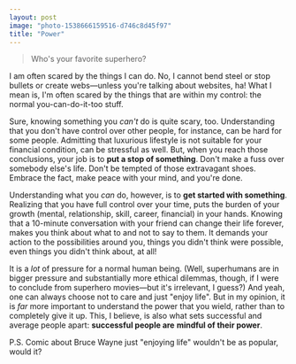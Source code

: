 ```yaml
---
layout: post
image: "photo-1538666159516-d746c8d45f97"
title: "Power"
---
```


> Who's your favorite superhero?

I am often scared by the things I can do. No, I cannot bend steel or stop bullets or create webs—unless you're talking about websites, ha! What I mean is, I'm often scared by the things that are within my control: the normal you-can-do-it-too stuff.

Sure, knowing something you *can't* do is quite scary, too. Understanding that you don't have control over other people, for instance, can be hard for some people. Admitting that luxurious lifestyle is not suitable for your financial condition, can be stressful as well. But, when you reach those conclusions, your job is to **put a stop of something**. Don't make a fuss over somebody else's life. Don't be tempted of those extravagant shoes. Embrace the fact, make peace with your mind, and you're done.

Understanding what you *can* do, however, is to **get started with something**. Realizing that you have full control over your time, puts the burden of your growth (mental, relationship, skill, career, financial) in your hands. Knowing that a 10-minute conversation with your friend can change their life forever, makes you think about what to and not to say to them. It demands your action to the possibilities around you, things you didn't think were possible, even things you didn't think about, at all!

It is a *lot* of pressure for a normal human being. (Well, superhumans are in bigger pressure and substantially more ethical dilemmas, though, if I were to conclude from superhero movies—but it's irrelevant, I guess?) And yeah, one can always choose not to care and just "enjoy life". But in my opinion, it is *far* more important to understand the power that you wield, rather than to completely give it up. This, I believe, is also what sets successful and average people apart: **successful people are** **mindful of their power**.

P.S. Comic about Bruce Wayne just "enjoying life" wouldn't be as popular, would it?
